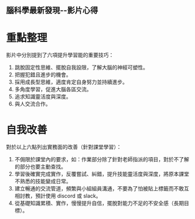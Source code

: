 ## 腦科學最新發現--影片心得

# 重點整理
影片中分別提到了六項提升學習能的重要技巧：     
1. 跳脫固定性思維、擺脫自我設限，了解大腦的神經可塑性。   
2. 把握犯錯且進步的機會。   
3. 採用成長型思維，適度肯定自身努力並持續進步。  
4. 多角度學習，促進大腦各區交流。   
5. 追求知識靈活度與深度。   
6. 與人交流合作。   

# 自我改善
對於以上六點列出實務面的改善（針對課堂學習）：     
1. 不侷限於課堂內的要求，如：作業部分除了針對老師指派的項目，對於不了解的部分也要主動查找。     
2. 學習後確實完成實作，反覆嘗試、糾錯，提升技能靈活度與深度，將原本課堂不熟悉的技能變成日常。        
3. 建立暢通的交流管道，頻繁與小組組員溝通，不要為了怕被貼上標籤而不敢互相討教，預計使用 discord 或 slack。      
4. 從基礎知識累積、實作，慢慢提升自信，擺脫對能力不足的不安全感（長期目標）。  